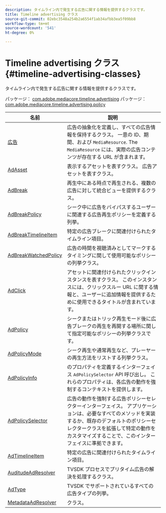 ```yaml
---
description: タイムライン内で発生する広告に関する情報を提供するクラスです。
title: Timeline advertising クラス
source-git-commit: 02ebc3548a254b2a6554f1ab34afbb3ea5f09bb8
workflow-type: tm+mt
source-wordcount: '541'
ht-degree: 0%

---
```


# Timeline advertising クラス {#timeline-advertising-classes}

タイムライン内で発生する広告に関する情報を提供するクラスです。

パッケージ： [com.adobe.mediacore.timeline.advertising](https://help.adobe.com/en_US/primetime/api/psdk/asdoc-dhls_1.4/com/adobe/mediacore/timeline/advertising/package-detail.html)
パッケージ： [com.adobe.mediacore.timeline.advertising.policy](https://help.adobe.com/en_US/primetime/api/psdk/asdoc-dhls_1.4/com/adobe/mediacore/timeline/advertising/policy/package-detail.html)

| 名前 | 説明 |
|---|---|
| [広告](https://help.adobe.com/en_US/primetime/api/psdk/asdoc-dhls_1.4/com/adobe/mediacore/timeline/advertising/Ad.html) | 広告の抽象化を定義し、すべての広告情報を保持するクラス。 一意の ID、期間、および `MediaResource`. The `MediaResource` には、実際の広告コンテンツが存在する URL が含まれます。 |
| [AdAsset](https://help.adobe.com/en_US/primetime/api/psdk/asdoc-dhls_1.4/com/adobe/mediacore/timeline/advertising/AdAsset.html) | 表示するアセットを表すクラス。 広告アセットを表すクラス。 |
| [AdBreak](https://help.adobe.com/en_US/primetime/api/psdk/asdoc-dhls_1.4/com/adobe/mediacore/timeline/advertising/AdBreak.html) | 再生中にある時点で再生される、複数の広告に対して統合ビューを提供するクラス。 |
| [AdBreakPolicy](https://help.adobe.com/en_US/primetime/api/psdk/asdoc-dhls_1.4/com/adobe/mediacore/timeline/advertising/policy/AdBreakPolicy.html) | シーク中に広告をバイパスするユーザーに関連する広告再生ポリシーを定義する列挙。 |
| [AdBreakTimelineItem](https://help.adobe.com/en_US/primetime/api/psdk/asdoc-dhls_1.4/com/adobe/mediacore/timeline/advertising/AdBreakTimelineItem.html) | 特定の広告ブレークに関連付けられたタイムライン項目。 |
| [AdBreakWatchedPolicy](https://help.adobe.com/en_US/primetime/api/psdk/asdoc-dhls_1.4/com/adobe/mediacore/timeline/advertising/policy/AdBreakWatchedPolicy.html) | 広告の時間を視聴済みとしてマークするタイミングに関して使用可能なポリシーの列挙クラス。 |
| [AdClick](https://help.adobe.com/en_US/primetime/api/psdk/asdoc-dhls_1.4/com/adobe/mediacore/timeline/advertising/AdClick.html) | アセットに関連付けられたクリックインスタンスを表すクラス。 このインスタンスには、クリックスルー URL に関する情報と、ユーザーに追加情報を提供するために使用できるタイトルが含まれています。 |
| [AdPolicy](https://help.adobe.com/en_US/primetime/api/psdk/asdoc-dhls_1.4/com/adobe/mediacore/timeline/advertising/policy/AdPolicy.html) | シークまたはトリック再生モード後に広告ブレークの再生を再開する場所に関して指定可能なポリシーの列挙クラスです。 |
| [AdPolicyMode](https://help.adobe.com/en_US/primetime/api/psdk/asdoc-dhls_1.4/com/adobe/mediacore/timeline/advertising/policy/AdPolicyMode.html) | シーク再生や通常再生など、プレーヤーの再生方法をリストする列挙クラス。 |
| [AdPolicyInfo](https://help.adobe.com/en_US/primetime/api/psdk/asdoc-dhls_1.4/com/adobe/mediacore/timeline/advertising/policy/AdPolicySelector.html) | のプロパティを定義するインターフェイス `AdPolicySelector` API 呼び出し。 これらのプロパティは、各広告の動作を強制するコンテキストを提供します。 |
| [AdPolicySelector](https://help.adobe.com/en_US/primetime/api/psdk/asdoc-dhls_1.4/com/adobe/mediacore/timeline/advertising/policy/AdPolicySelector.html) | 広告の動作を強制する広告ポリシーセレクターインターフェイス。 アプリケーションは、必要なすべてのメソッドを実装するか、既存のデフォルトのポリシーセレクタークラスを拡張して特定の動作をカスタマイズすることで、このインターフェイスに準拠できます。 |
| [AdTimelineItem](https://help.adobe.com/en_US/primetime/api/psdk/asdoc-dhls_1.4/com/adobe/mediacore/timeline/advertising/AdTimelineItem.html) | 特定の広告に関連付けられたタイムライン項目。 |
| [AuditudeAdResolver](https://help.adobe.com/en_US/primetime/api/psdk/asdoc-dhls_1.4/com/adobe/mediacore/timeline/advertising/AuditudeAdResolver.html) | TVSDK プロセスでプリタイム広告の解決を処理するクラス。 |
| [AdType](https://help.adobe.com/en_US/primetime/api/psdk/asdoc-dhls_1.4/com/adobe/mediacore/timeline/advertising/AdType.html) | TVSDK でサポートされているすべての広告タイプの列挙。 |
| [MetadataAdResolver](https://help.adobe.com/en_US/primetime/api/psdk/asdoc-dhls_1.4/com/adobe/mediacore/timeline/advertising/MetadataAdResolver.html) | クラス。 |
